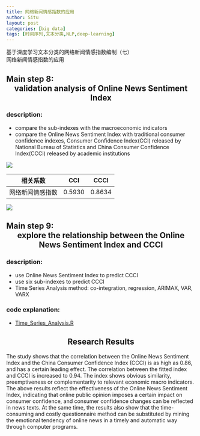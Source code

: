 ```yaml
---
title: 网络新闻情感指数的应用
author: Situ
layout: post
categories: [big data]
tags: [时间序列,文本分类,NLP,deep-learning]
---
```


<font face="仿宋" >基于深度学习文本分类的网络新闻情感指数编制（七）<br>网络新闻情感指数的应用</font>

## Main step 8:<center> validation analysis of Online News Sentiment Index </center> 
### description:
- compare the sub-indexes with the macroeconomic indicators
- compare the Online News Sentiment Index with traditional consumer confidence indexes, Consumer Confidence Index(CCI) released by National Bureau of Statistics and China Consumer Confidence Index(CCCI) released by academic institutions

<img src="{{ 'assets/images/post_images/validation_analysis1.jpg'| relative_url }}" /> 

|相关系数	|CCI|	CCCI|
|---|---|---|
|网络新闻情感指数|	0.5930|	0.8634|

<img src="{{ 'assets/images/post_images/validation_analysis.jpg'| relative_url }}" /> 

## Main step 9:<center> explore the relationship between the Online News Sentiment Index and CCCI </center> 

### description:
- use Online News Sentiment Index to predict CCCI
- use six sub-indexes to predict CCCI
- Time Series Analysis method: co-integration, regression, ARIMAX, VAR, VARX

### code explanation:
- [Time_Series_Analysis.R](https://github.com/Snowing-ST/Construction-and-Application-of-Online-News-Sentiment-Index/tree/master/8%20Time_Series_Analysis.R)

## <center>Research Results</center>

The study shows that the correlation between the Online News Sentiment Index and the China Consumer Confidence Index (CCCI) is as high as 0.86, and has a certain leading effect. The correlation between the fitted index and CCCI is increased to 0.94. The index shows obvious similarity, preemptiveness or complementarity to relevant economic macro indicators. The above results reflect the effectiveness of the Online News Sentiment Index, indicating that online public opinion imposes a certain impact on consumer confidence, and consumer confidence changes can be reflected in news texts. At the same time, the results also show that the time-consuming and costly questionnaire method can be substituted by mining the emotional tendency of online news in a timely and automatic way through computer programs.
